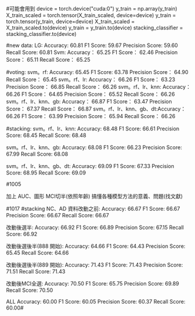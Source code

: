 #可能會用到
device = torch.device("cuda:0")
y_train = np.array(y_train)
X_train_scaled = torch.tensor(X_train_scaled, device=device)
y_train = torch.tensor(y_train, device=device)
X_train_scaled = X_train_scaled.to(device)
y_train = y_train.to(device)
stacking_classifier = stacking_classifier.to(device)

#new data:
LG: Accuracy: 60.81
    F1 Score: 59.67
    Precision Score: 59.60
    Recall Score: 60.81
Svm: Accuracy： 65.25
     F1 Score： 62.46
     Precision Score： 65.11
     Recall Score： 65.25
     
#voting:
svm。rf: Accuracy:  65.45 F1 Score:  63.78 Precision Score： 64.90 Recall Score： 65.45
svm。rf、lr: Accuracy： 66.26 F1 Score： 63.23 Precision Score： 66.85 Recall Score： 66.26
svm。rf、lr、knn: Accuracy： 66.26 F1 Score： 64.65 Precision Score： 65.52 Recall Score： 66.26
svm。rf、lr、knn、gb: Accuracy： 66.87 F1 Score： 63.47 Precision Score： 67.37 Recall Score： 66.87
svm。rf、lr、knn、gb、dt:Accuracy： 66.26 F1 Score： 63.99 Precision Score： 65.94 Recall Score： 66.26


#stacking:
svm。rf、lr、knn:
    Accuracy: 68.48
    F1 Score: 66.61
    Precision Score: 68.45
    Recall Score: 68.48

svm。rf、lr、knn、gb:
    Accuracy: 68.08
    F1 Score: 66.23
    Precision Score: 67.99
    Recall Score: 68.08

svm。rf、lr、knn、gb、dt:
    Accuracy: 69.09
    F1 Score: 67.33
    Precision Score: 68.95
    Recall Score: 69.09

#1005


加上 AUC、圖形 
MCI切半(依照年齡) 
搞懂各種模型方法的意義、問題(找文獻)

#1017
#stacking
NC、AD
資料改動之前:
Accuracy: 66.67
F1 Score: 66.67
Precision Score: 66.67
Recall Score: 66.67

改動後選半:
Accuracy: 66.92
F1 Score: 66.89
Precision Score: 67.15
Recall Score: 66.92

改動後選後半(888 開始):
Accuracy: 64.66
F1 Score: 64.43
Precision Score: 65.45
Recall Score: 64.66

改動後選後半(889 開始):
Accuracy: 71.43
F1 Score: 71.43
Precision Score: 71.51
Recall Score: 71.43

改動後MCI全選:
Accuracy: 70.50
F1 Score: 65.75
Precision Score: 69.89
Recall Score: 70.50

ALL
Accuracy: 60.00
F1 Score: 60.05
Precision Score: 60.37
Recall Score: 60.00#



